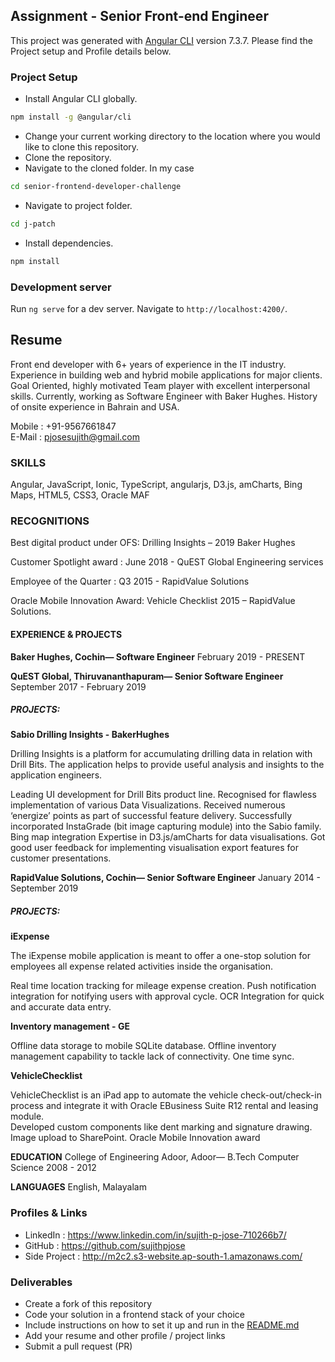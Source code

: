 
## Assignment - Senior Front-end Engineer
   This project was generated with [Angular CLI](https://github.com/angular/angular-cli) version 7.3.7.
   Please find the Project setup and Profile details below.
   
### Project Setup

* Install Angular CLI globally.

```bash
npm install -g @angular/cli
```
* Change your current working directory to the location where you would like to clone this repository.
* Clone the repository.
* Navigate to the cloned folder. In my case 
```bash
cd senior-frontend-developer-challenge
```
* Navigate to project folder.
```bash
cd j-patch
```
* Install dependencies.
```bash
npm install
```
    
### Development server

Run `ng serve` for a dev server. Navigate to `http://localhost:4200/`.

## Resume

Front end developer with 6+ years of experience in the IT industry. Experience in building web and hybrid mobile applications for major clients. Goal Oriented, highly motivated Team player with excellent interpersonal skills. Currently, working as Software Engineer with Baker Hughes. History of onsite experience in Bahrain and USA.

Mobile : +91-9567661847  
E-Mail : pjosesujith@gmail.com

### SKILLS

Angular, JavaScript, Ionic,
TypeScript, angularjs, D3.js,
amCharts, Bing Maps, HTML5, CSS3, Oracle MAF

### RECOGNITIONS

Best digital product under OFS:   Drilling Insights – 2019 Baker Hughes

Customer Spotlight award                :   June 2018 - QuEST Global Engineering services

Employee of the Quarter                         :   Q3 2015 - RapidValue Solutions 

Oracle Mobile Innovation Award:   Vehicle Checklist 2015 – RapidValue Solutions.

#### EXPERIENCE & PROJECTS
**Baker Hughes, Cochin— Software Engineer**
February 2019 - PRESENT

**QuEST Global, Thiruvananthapuram— Senior Software Engineer**
September 2017 - February 2019

##### PROJECTS: 
**Sabio Drilling Insights - BakerHughes**

Drilling Insights is a platform for accumulating drilling data in relation with Drill Bits. The application helps to provide useful analysis and insights to the application engineers.
	
Leading UI development for Drill Bits product line.
Recognised for flawless implementation of various Data Visualizations.
Received numerous ‘energize’ points as part of successful feature delivery.
Successfully incorporated InstaGrade (bit image capturing module) into the Sabio family.
Bing map integration 
Expertise in D3.js/amCharts for data visualisations. 
Got good user feedback for implementing visualisation export features for customer presentations.

**RapidValue Solutions, Cochin— Senior Software Engineer**
January 2014 - September 2019

##### PROJECTS:  
**iExpense**

The iExpense mobile application is meant to offer a one-stop solution for employees all expense related activities inside the organisation. 

Real time location tracking for mileage expense creation.
Push notification integration for notifying users with approval cycle.
OCR Integration for quick and accurate data entry.



**Inventory management - GE**

Offline data storage to mobile SQLite database.
Offline inventory management capability to tackle lack of connectivity.
One time sync.


**VehicleChecklist** 

VehicleChecklist is an iPad app to automate the vehicle check-out/check-in process and integrate it with Oracle EBusiness Suite R12 rental and leasing module.    
Developed custom components like dent marking and signature drawing.
Image upload to SharePoint. 
Oracle Mobile Innovation award 

**EDUCATION**
College of Engineering Adoor, Adoor— B.Tech Computer Science
2008 - 2012

**LANGUAGES**
English, Malayalam



### Profiles & Links
- LinkedIn     : https://www.linkedin.com/in/sujith-p-jose-710266b7/
- GitHub       : https://github.com/sujithpjose
- Side Project : http://m2c2.s3-website.ap-south-1.amazonaws.com/

### Deliverables
- Create a fork of this repository
- Code your solution in a frontend stack of your choice
- Include instructions on how to set it up and run in the [README.md](README.md)
- Add your resume and other profile / project links
- Submit a pull request (PR)
